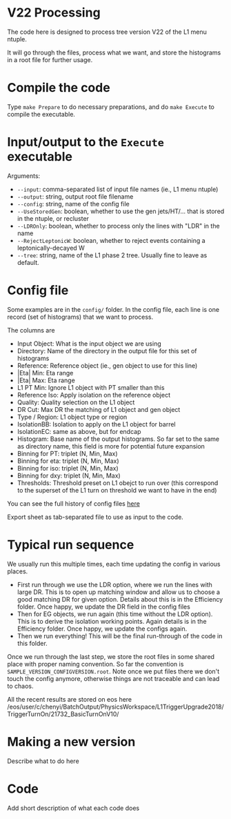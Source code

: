 
# V22 Processing

The code here is designed to process tree version V22 of the L1 menu ntuple.

It will go through the files, process what we want, and store the histograms in a root file for further usage.


# Compile the code

Type `make Prepare` to do necessary preparations,
and do `make Execute` to compile the executable.


# Input/output to the `Execute` executable

Arguments:
- `--input`: comma-separated list of input file names (ie., L1 menu ntuple)
- `--output`: string, output root file filename
- `--config`: string, name of the config file
- `--UseStoredGen`: boolean, whether to use the gen jets/HT/... that is stored in the ntuple, or recluster
- `--LDROnly`: boolean, whether to process only the lines with "LDR" in the name
- `--RejectLeptonicW`: boolean, whether to reject events containing a leptonically-decayed W
- `--tree`: string, name of the L1 phase 2 tree.  Usually fine to leave as default.


# Config file

Some examples are in the `config/` folder.  In the config file, each line is one record (set of histograms) that we want to process.

The columns are
- Input Object: What is the input object we are using
- Directory: Name of the directory in the output file for this set of histograms
- Reference: Reference object (ie., gen object to use for this line)
- |Eta| Min: Eta range
- |Eta| Max: Eta range
- L1 PT Min: Ignore L1 object with PT smaller than this
- Reference Iso: Apply isolation on the reference object
- Quality: Quality selection on the L1 object
- DR Cut: Max DR the matching of L1 object and gen object
- Type / Region: L1 object type or region
- IsolationBB: Isolation to apply on the L1 object for barrel
- IsolationEC: same as above, but for endcap
- Histogram: Base name of the output histograms.  So far set to the same as directory name, this field is more for potential future expansion
- Binning for PT: triplet (N, Min, Max)
- Binning for eta: triplet (N, Min, Max)
- Binning for iso: triplet (N, Min, Max)
- Binning for dxy: triplet (N, Min, Max)
- Thresholds: Threshold preset on L1 obejct to run over (this correspond to the superset of the L1 turn on threshold we want to have in the end)

You can see the full history of config files [here](https://docs.google.com/spreadsheets/d/14CVVhA6ITSTmv0x0Z2BRJ7cLgMKabi6TWsDXbyffGBg/edit#gid=462890739)

Export sheet as tab-separated file to use as input to the code.


# Typical run sequence 

We usually run this multiple times, each time updating the config in various places.

- First run through we use the LDR option, where we run the lines with large DR.  This is to open up matching window and allow us to choose a good matching DR for given option.  Details about this is in the Efficiency folder.  Once happy, we update the DR field in the config files
- Then for EG objects, we run again (this time without the LDR option).  This is to derive the isolation working points.  Again details is in the Efficiency folder.  Once happy, we update the configs again.
- Then we run everything!  This will be the final run-through of the code in this folder.

Once we run through the last step, we store the root files in some shared place with proper naming convention.  So far the convention is `SAMPLE_VERSION_CONFIGVERSION.root`.  Note once we put files there we don't touch the config anymore, otherwise things are not traceable and can lead to chaos.

All the recent results are stored on eos here /eos/user/c/chenyi/BatchOutput/PhysicsWorkspace/L1TriggerUpgrade2018/TriggerTurnOn/21732_BasicTurnOnV10/




# Making a new version

Describe what to do here


# Code

Add short description of what each code does




